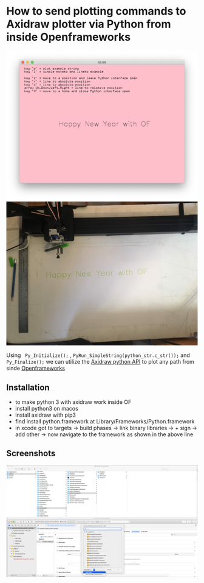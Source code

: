 # How to send plotting commands to Axidraw plotter via Python from inside Openframeworks


![](https://github.com/antimodular/examples/blob/master/example_axidraw_python_hershey/images/appInUse.png)
![](https://github.com/antimodular/examples/blob/master/example_axidraw_python_hershey/images/plotResult.jpg)

Using ` Py_Initialize();`  , `PyRun_SimpleString(python_str.c_str());` and `Py_Finalize();` we can utilize the [Axidraw python API](https://axidraw.com/doc/py_api/#functions-interactive) to plot any path from sinde [Openframeworks](https://openframeworks.cc/)

## Installation
- to make python 3 with axidraw work inside OF
- install python3 on macos
- install axidraw with pip3
- find install python.framework at Library/Frameworks/Python.framework
- in xcode got to targets -> build phases -> link binary libraries -> + sign -> add other -> now navigate to the framework as shown in the above line

## Screenshots
![Link to Python binary](https://github.com/antimodular/examples/blob/master/example_axidraw_python_hershey/images/linkTo_python.png)
